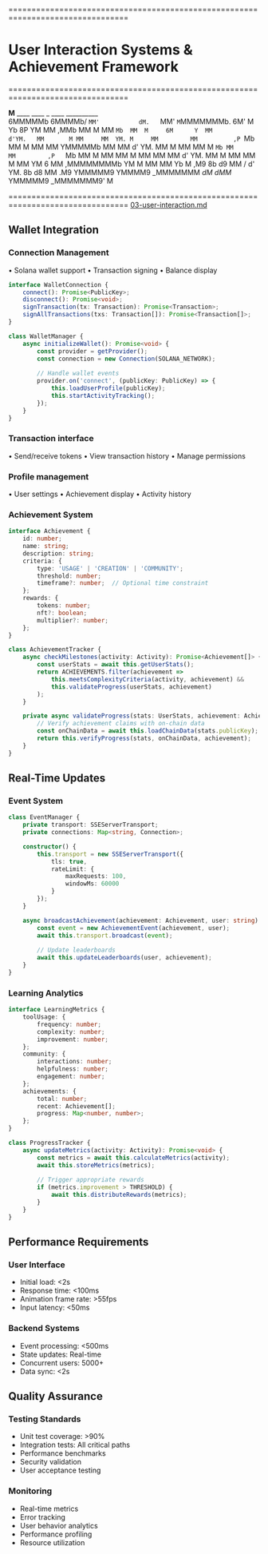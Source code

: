 ================================================================================
# User Interaction Systems & Achievement Framework
================================================================================

  __M__      ____   ____            _    ____     __________   
 6MMMMMb    6MMMMb/ `MM'           dM.   `MM'     `M`MMMMMMMb. 
6M' M  Yb  8P    YM  MM           ,MMb    MM       M MM    `Mb 
MM  M     6M      Y  MM           d'YM.   MM       M MM     MM 
YM. M     MM         MM          ,P `Mb   MM       M MM     MM 
 YMMMMMb  MM         MM          d'  YM.  MM       M MM     MM 
    M `Mb MM         MM         ,P   `Mb  MM       M MM     MM 
    M  MM MM         MM         d'    YM. MM       M MM     MM 
    M  MM YM      6  MM        ,MMMMMMMMb YM       M MM     MM 
Yb  M ,M9  8b    d9  MM    /   d'      YM. 8b     d8 MM    .M9 
 YMMMMM9    YMMMM9  _MMMMMMM _dM_     _dMM_ YMMMMM9 _MMMMMMM9' 
    M                                                          

================================================================================
[03-user-interaction.md](/docs/03-user-interaction.md)

## Wallet Integration

### Connection Management
• Solana wallet support
• Transaction signing
• Balance display

```typescript
interface WalletConnection {
    connect(): Promise<PublicKey>;
    disconnect(): Promise<void>;
    signTransaction(tx: Transaction): Promise<Transaction>;
    signAllTransactions(txs: Transaction[]): Promise<Transaction[]>;
}

class WalletManager {
    async initializeWallet(): Promise<void> {
        const provider = getProvider();
        const connection = new Connection(SOLANA_NETWORK);
        
        // Handle wallet events
        provider.on('connect', (publicKey: PublicKey) => {
            this.loadUserProfile(publicKey);
            this.startActivityTracking();
        });
    }
}
```

### Transaction interface
• Send/receive tokens
• View transaction history
• Manage permissions

### Profile management
• User settings
• Achievement display 
• Activity history

### Achievement System

```typescript
interface Achievement {
    id: number;
    name: string;
    description: string;
    criteria: {
        type: 'USAGE' | 'CREATION' | 'COMMUNITY';
        threshold: number;
        timeframe?: number;  // Optional time constraint
    };
    rewards: {
        tokens: number;
        nft?: boolean;
        multiplier?: number;
    };
}

class AchievementTracker {
    async checkMilestones(activity: Activity): Promise<Achievement[]> {
        const userStats = await this.getUserStats();
        return ACHIEVEMENTS.filter(achievement => 
            this.meetsComplexityCriteria(activity, achievement) &&
            this.validateProgress(userStats, achievement)
        );
    }

    private async validateProgress(stats: UserStats, achievement: Achievement): Promise<boolean> {
        // Verify achievement claims with on-chain data
        const onChainData = await this.loadChainData(stats.publicKey);
        return this.verifyProgress(stats, onChainData, achievement);
    }
}
```

## Real-Time Updates

### Event System

```typescript
class EventManager {
    private transport: SSEServerTransport;
    private connections: Map<string, Connection>;

    constructor() {
        this.transport = new SSEServerTransport({
            tls: true,
            rateLimit: {
                maxRequests: 100,
                windowMs: 60000
            }
        });
    }

    async broadcastAchievement(achievement: Achievement, user: string): Promise<void> {
        const event = new AchievementEvent(achievement, user);
        await this.transport.broadcast(event);
        
        // Update leaderboards
        await this.updateLeaderboards(user, achievement);
    }
}
```

### Learning Analytics

```typescript
interface LearningMetrics {
    toolUsage: {
        frequency: number;
        complexity: number;
        improvement: number;
    };
    community: {
        interactions: number;
        helpfulness: number;
        engagement: number;
    };
    achievements: {
        total: number;
        recent: Achievement[];
        progress: Map<number, number>;
    };
}

class ProgressTracker {
    async updateMetrics(activity: Activity): Promise<void> {
        const metrics = await this.calculateMetrics(activity);
        await this.storeMetrics(metrics);
        
        // Trigger appropriate rewards
        if (metrics.improvement > THRESHOLD) {
            await this.distributeRewards(metrics);
        }
    }
}
```

## Performance Requirements

### User Interface

- Initial load: <2s
- Response time: <100ms
- Animation frame rate: >55fps
- Input latency: <50ms

### Backend Systems

- Event processing: <500ms
- State updates: Real-time
- Concurrent users: 5000+
- Data sync: <2s

## Quality Assurance

### Testing Standards

- Unit test coverage: >90%
- Integration tests: All critical paths
- Performance benchmarks
- Security validation
- User acceptance testing

### Monitoring

- Real-time metrics
- Error tracking
- User behavior analytics
- Performance profiling
- Resource utilization